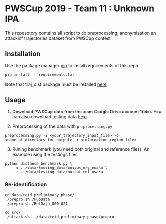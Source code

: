 # PWSCup 2019 - Team 11 : Unknown IPA

This repesotory contains all script to do preprocessing, anonymisation an
attackinf trajectories dataset from PWSCup contest

## Installation

Use the package manager [pip](https://pip.pypa.io/en/stable/) to install
requirements of this repo.

```bash
pip install -r requirements.txt
```

Note that traj_dist package must be installed [here](https://github.com/djjavo/traj-dist)

## Usage

1. Download PWSCup data from the team Google Drive account
1(bis). You can also download testing data [here](https://cloud.ikb.info.uqam.ca/index.php/s/T3FmdLRmbi2C9Bk)

2. Preprocessing of the data with `preprocessing.py`
```shell
preprocessing.py -i <your_trajectory_input_file> -o <name_of_directory_for_output> -r <information_region_file>
```

3. Runing benchmark (you need both original and reference files). An example
   using the testings files

```shell
python distance_benchmark.py \
    -o ../data/testing_data/output_org_osaka \
    -r ../data/testing_data/output_ref_osaka
```

### Re-identification

```shell
cd data/reid_preliminary_phase/
./prepro.sh /PubData
./prepro.sh /RefData_000-021
```

```shell
cd src/
./attack.sh ../data/reid_preliminary_phase/prepro
```
